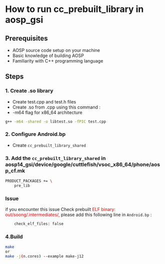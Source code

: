 # How to run cc_prebuilt_library  in aosp_gsi

## Prerequisites

- AOSP source code setup on your machine
- Basic knowledge of building AOSP
- Familiarity with C++ programming language

## Steps

### 1. Create .so library 
- Create test.cpp and test.h files
- Create .so from .cpp using this command : 
- -m64 flag for x86_64 architecture 
```bash
g++ -m64 -shared -o libtest.so -fPIC test.cpp
```

### 2. Configure Android.bp 

- Create `cc_prebuilt_library_shared` 

### 3. Add the `cc_prebuilt_library_shared` in aosp14_gsi/device/google/cuttlefish/vsoc_x86_64/phone/aosp_cf.mk

```bash
PRODUCT_PACKAGES += \
    pre_lib
```

### Issue 

if you encounter this issue Check prebuilt <span style="color:red;"> ELF binary: out/soong/.intermediates/, </span> please add this following line in `Android.bp` :
```bash
	check_elf_files: false
```

### 4.Build 
```bash
make 
or
make -j(n.cores) --example make-j12
```
